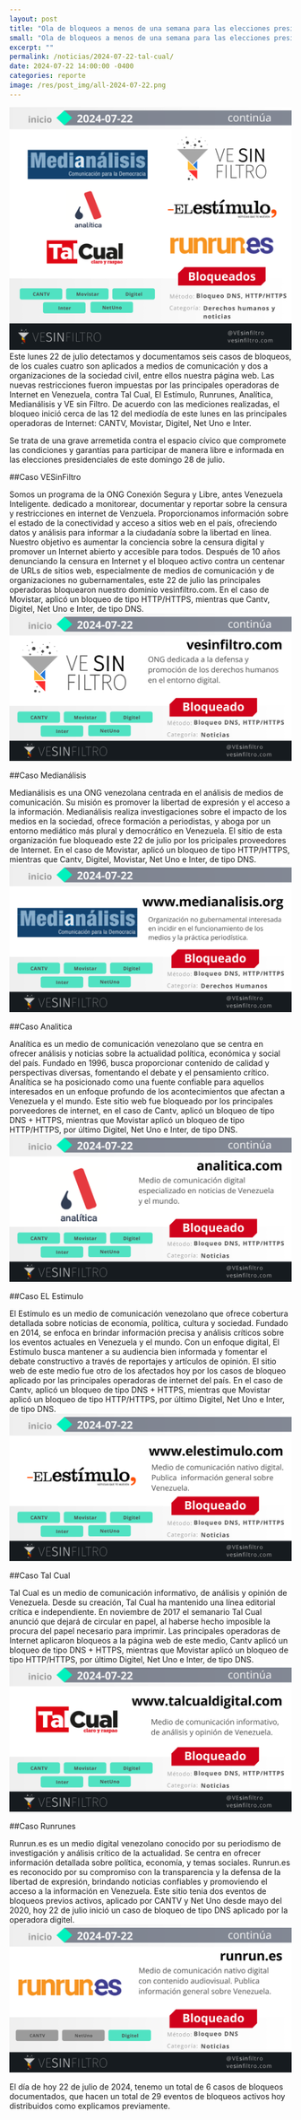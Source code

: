 ```yaml
---
layout: post
title: "Ola de bloqueos a menos de una semana para las elecciones presidenciales"
small: "Ola de bloqueos a menos de una semana para las elecciones presidenciales"
excerpt: ""
permalink: /noticias/2024-07-22-tal-cual/
date: 2024-07-22 14:00:00 -0400
categories: reporte
image: /res/post_img/all-2024-07-22.png
---
```

![](/res/post_img/all-2024-07-22.png)
Este lunes 22 de julio detectamos y documentamos seis casos de bloqueos, de los cuales cuatro son aplicados a medios de comunicación y dos a organizaciones de la sociedad civil, entre ellos nuestra página web. Las nuevas restricciones fueron impuestas por las principales operadoras de Internet en Venezuela, contra Tal Cual, El Estímulo, Runrunes, Analítica, Medianálisis y VE sin Filtro. De acuerdo con las mediciones realizadas, el bloqueo inició cerca de las 12 del mediodía de este lunes en las principales operadoras de Internet: CANTV, Movistar, Digitel, Net Uno e Inter.

Se trata de una grave arremetida contra el espacio cívico que compromete las condiciones y garantías para participar de manera libre e informada en las elecciones presidenciales de este domingo 28 de julio.

##Caso VESinFiltro

Somos un programa de la ONG Conexión Segura y Libre, antes Venezuela Inteligente. dedicado a monitorear, documentar y reportar sobre la censura y restricciones en internet de Venzuela. Proporcionamos información sobre el estado de la conectividad y acceso a sitios web en el país, ofreciendo datos y análisis para informar a la ciudadanía sobre la libertad en línea. Nuestro objetivo es aumentar la conciencia sobre la censura digital y promover un Internet abierto y accesible para todos.
Después de 10 años denunciando la censura en Internet y el bloqueo activo contra un centenar de URLs de sitios web, especialmente de medios de comunicación y de organizaciones no gubernamentales, este 22 de julio las principales operadoras bloquearon nuestro dominio vesinfiltro.com. En el caso de Movistar, aplicó un bloqueo de tipo HTTP/HTTPS, mientras que Cantv, Digitel, Net Uno e Inter, de tipo DNS.
![](/res/post_img/vsf-2024-07-22.png)

##Caso Medianálisis

Medianálisis es una ONG venezolana centrada en el análisis de medios de comunicación. Su misión es promover la libertad de expresión y el acceso a la información. Medianálisis realiza investigaciones sobre el impacto de los medios en la sociedad, ofrece formación a periodistas, y aboga por un entorno mediático más plural y democrático en Venezuela. El sitio de esta organización fue bloqueado este 22 de julio por los pricipales proveedores de Internet. En el caso de Movistar, aplicó un bloqueo de tipo HTTP/HTTPS, mientras que Cantv, Digitel, Movistar, Net Uno e Inter, de tipo DNS.
![](/res/post_img/MedA-2024-07-22.png)

##Caso Analitica

Analítica es un medio de comunicación venezolano que se centra en ofrecer análisis y noticias sobre la actualidad política, económica y social del país. Fundado en 1996, busca proporcionar contenido de calidad y perspectivas diversas, fomentando el debate y el pensamiento crítico. Analítica se ha posicionado como una fuente confiable para aquellos interesados en un enfoque profundo de los acontecimientos que afectan a Venezuela y el mundo. Este sitio web fue bloqueado por los principales porveedores de internet, en el caso de Cantv, aplicó un bloqueo de tipo DNS + HTTPS, mientras que Movistar aplicó un bloqueo de tipo HTTP/HTTPS, por último Digitel, Net Uno e Inter, de tipo DNS.
![](/res/post_img/ana-2024-07-22.png)

##Caso EL Estimulo

El Estímulo es un medio de comunicación venezolano que ofrece cobertura detallada sobre noticias de economía, política, cultura y sociedad. Fundado en 2014, se enfoca en brindar información precisa y análisis críticos sobre los eventos actuales en Venezuela y el mundo. Con un enfoque digital, El Estímulo busca mantener a su audiencia bien informada y fomentar el debate constructivo a través de reportajes y artículos de opinión. El sitio web de este medio fue otro de los afectados hoy por los casos de bloqueo aplicado por las principales operadoras de internet del país. En el caso de Cantv, aplicó un bloqueo de tipo DNS + HTTPS, mientras que Movistar aplicó un bloqueo de tipo HTTP/HTTPS, por último Digitel, Net Uno e Inter, de tipo DNS.
![](/res/post_img/Est-2024-07-22.png)

##Caso Tal Cual

Tal Cual es un medio de comunicación informativo, de análisis y opinión de Venezuela. Desde su creación, Tal Cual ha mantenido una línea editorial crítica e independiente. En noviembre de 2017 el semanario Tal Cual anunció que dejará de circular en papel, al haberse hecho imposible la procura del papel necesario para imprimir. Las principales operadoras de Internet aplicaron bloqueos a la página web de este medio, Cantv aplicó un bloqueo de tipo DNS + HTTPS, mientras que Movistar aplicó un bloqueo de tipo HTTP/HTTPS, por último Digitel, Net Uno e Inter, de tipo DNS.
![](/res/post_img/2024-07-22.png)

##Caso Runrunes

Runrun.es es un medio digital venezolano conocido por su periodismo de investigación y análisis crítico de la actualidad. Se centra en ofrecer información detallada sobre política, economía, y temas sociales. Runrun.es es reconocido por su compromiso con la transparencia y la defensa de la libertad de expresión, brindando noticias confiables y promoviendo el acceso a la información en Venezuela.
Este sitio tenia dos eventos de bloqueos previos activos, aplicado por CANTV y Net Uno desde mayo del 2020, hoy 22 de julio inició un caso de bloqueo de tipo DNS aplicado por la operadora digitel.
![](/res/post_img/run-2024-07-22.png)

El día de hoy 22 de julio de 2024, tenemo un total de 6 casos de bloqueos documentados, que hacen un total de 29 eventos de bloqueos activos hoy distribuidos como explicamos previamente.

